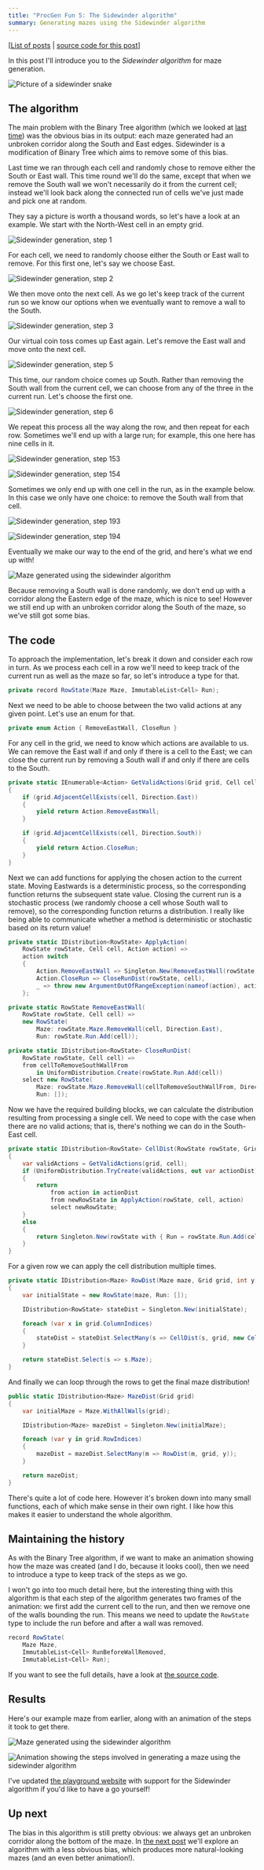 ```yaml
---
title: "ProcGen Fun 5: The Sidewinder algorithm"
summary: Generating mazes using the Sidewinder algorithm
---
```


[[List of posts](/2024/12/18/PGF-00/#list-of-posts) | [source code for this
post](https://github.com/djcarter85/ProcGenFun/tree/post-05)]

In this post I'll introduce you to the _Sidewinder algorithm_ for maze
generation.

![Picture of a sidewinder
snake](/assets/images/2025-10-20-PGF-05/sidewinder.jpg)

## The algorithm

The main problem with the Binary Tree algorithm (which we looked at [last
time](/2025/01/15/PGF-03/)) was the obvious bias in its output: each maze
generated had an unbroken corridor along the South and East edges. Sidewinder is
a modification of Binary Tree which aims to remove some of this bias.

Last time we ran through each cell and randomly chose to remove either the South
or East wall. This time round we'll do the same, except that when we remove the
South wall we won't necessarily do it from the current cell; instead we'll look
back along the connected run of cells we've just made and pick one at random.

They say a picture is worth a thousand words, so let's have a look at an
example. We start with the North-West cell in an empty grid.

![Sidewinder generation, step
1](/assets/images/2025-10-20-PGF-05/frame_0001.svg)

For each cell, we need to randomly choose either the South or East wall to
remove. For this first one, let's say we choose East.

![Sidewinder generation, step
2](/assets/images/2025-10-20-PGF-05/frame_0002.svg)

We then move onto the next cell. As we go let's keep track of the current run so
we know our options when we eventually want to remove a wall to the South.

![Sidewinder generation, step
3](/assets/images/2025-10-20-PGF-05/frame_0003.svg)

Our virtual coin toss comes up East again. Let's remove the East wall and move
onto the next cell.

![Sidewinder generation, step
5](/assets/images/2025-10-20-PGF-05/frame_0005.svg)

This time, our random choice comes up South. Rather than removing the South wall
from the current cell, we can choose from any of the three in the current run.
Let's choose the first one.

![Sidewinder generation, step
6](/assets/images/2025-10-20-PGF-05/frame_0006.svg)

We repeat this process all the way along the row, and then repeat for each row.
Sometimes we'll end up with a large run; for example, this one here has nine
cells in it.

![Sidewinder generation, step
153](/assets/images/2025-10-20-PGF-05/frame_0153.svg)

![Sidewinder generation, step
154](/assets/images/2025-10-20-PGF-05/frame_0154.svg)

Sometimes we only end up with one cell in the run, as in the example below. In
this case we only have one choice: to remove the South wall from that cell.

![Sidewinder generation, step
193](/assets/images/2025-10-20-PGF-05/frame_0193.svg)

![Sidewinder generation, step
194](/assets/images/2025-10-20-PGF-05/frame_0194.svg)

Eventually we make our way to the end of the grid, and here's what we end up
with!

![Maze generated using the sidewinder
algorithm](/assets/images/2025-10-20-PGF-05/maze.svg)

Because removing a South wall is done randomly, we don't end up with a corridor
along the Eastern edge of the maze, which is nice to see! However we still end
up with an unbroken corridor along the South of the maze, so we've still got
some bias.

## The code

To approach the implementation, let's break it down and consider each row in
turn. As we process each cell in a row we'll need to keep track of the current
run as well as the maze so far, so let's introduce a type for that.

```cs
private record RowState(Maze Maze, ImmutableList<Cell> Run);
```

Next we need to be able to choose between the two valid actions at any given
point. Let's use an enum for that.

```cs
private enum Action { RemoveEastWall, CloseRun }
```

For any cell in the grid, we need to know which actions are available to us. We
can remove the East wall if and only if there is a cell to the East; we can
close the current run by removing a South wall if and only if there are cells to
the South.

```cs
private static IEnumerable<Action> GetValidActions(Grid grid, Cell cell)
{
    if (grid.AdjacentCellExists(cell, Direction.East))
    {
        yield return Action.RemoveEastWall;
    }

    if (grid.AdjacentCellExists(cell, Direction.South))
    {
        yield return Action.CloseRun;
    }
}
```

Next we can add functions for applying the chosen action to the current state.
Moving Eastwards is a deterministic process, so the corresponding function
returns the subsequent state value. Closing the current run is a stochastic
process (we randomly choose a cell whose South wall to remove), so the
corresponding function returns a distribution. I really like being able to
communicate whether a method is deterministic or stochastic based on its return
value!

```cs
private static IDistribution<RowState> ApplyAction(
    RowState rowState, Cell cell, Action action) =>
    action switch
    {
        Action.RemoveEastWall => Singleton.New(RemoveEastWall(rowState, cell)),
        Action.CloseRun => CloseRunDist(rowState, cell),
        _ => throw new ArgumentOutOfRangeException(nameof(action), action, null)
    };

private static RowState RemoveEastWall(
    RowState rowState, Cell cell) =>
    new RowState(
        Maze: rowState.Maze.RemoveWall(cell, Direction.East),
        Run: rowState.Run.Add(cell));

private static IDistribution<RowState> CloseRunDist(
    RowState rowState, Cell cell) =>
    from cellToRemoveSouthWallFrom
        in UniformDistribution.Create(rowState.Run.Add(cell))
    select new RowState(
        Maze: rowState.Maze.RemoveWall(cellToRemoveSouthWallFrom, Direction.South),
        Run: []);
```

Now we have the required building blocks, we can calculate the distribution
resulting from processing a single cell. We need to cope with the case when
there are no valid actions; that is, there's nothing we can do in the South-East
cell.

```cs
private static IDistribution<RowState> CellDist(RowState rowState, Grid grid, Cell cell)
{
    var validActions = GetValidActions(grid, cell);
    if (UniformDistribution.TryCreate(validActions, out var actionDist))
    {
        return
            from action in actionDist
            from newRowState in ApplyAction(rowState, cell, action)
            select newRowState;
    }
    else
    {
        return Singleton.New(rowState with { Run = rowState.Run.Add(cell) });
    }
}
```

For a given row we can apply the cell distribution multiple times.

```cs
private static IDistribution<Maze> RowDist(Maze maze, Grid grid, int y)
{
    var initialState = new RowState(maze, Run: []);

    IDistribution<RowState> stateDist = Singleton.New(initialState);

    foreach (var x in grid.ColumnIndices)
    {
        stateDist = stateDist.SelectMany(s => CellDist(s, grid, new Cell(x, y)));
    }

    return stateDist.Select(s => s.Maze);
}
```

And finally we can loop through the rows to get the final maze distribution!

```cs
public static IDistribution<Maze> MazeDist(Grid grid)
{
    var initialMaze = Maze.WithAllWalls(grid);

    IDistribution<Maze> mazeDist = Singleton.New(initialMaze);

    foreach (var y in grid.RowIndices)
    {
        mazeDist = mazeDist.SelectMany(m => RowDist(m, grid, y));
    }

    return mazeDist;
}
```

There's quite a lot of code here. However it's broken down into many small
functions, each of which make sense in their own right. I like how this makes it
easier to understand the whole algorithm.

## Maintaining the history

As with the Binary Tree algorithm, if we want to make an animation showing how
the maze was created (and I do, because it looks cool), then we need to
introduce a type to keep track of the steps as we go.

I won't go into too much detail here, but the interesting thing with this
algorithm is that each step of the algorithm generates two frames of the
animation: we first add the current cell to the run, and then we remove one of
the walls bounding the run. This means we need to update the `RowState` type to
include the run before and after a wall was removed.

```cs
record RowState(
    Maze Maze,
    ImmutableList<Cell> RunBeforeWallRemoved,
    ImmutableList<Cell> Run);
```

If you want to see the full details, have a look at [the source
code](https://github.com/djcarter85/ProcGenFun/blob/post-05/ProcGenFun/Mazes/Sidewinder.cs).

## Results

Here's our example maze from earlier, along with an animation of the steps it
took to get there.

![Maze generated using the sidewinder
algorithm](/assets/images/2025-10-20-PGF-05/maze.svg)

![Animation showing the steps involved in generating a maze using the sidewinder
algorithm](/assets/images/2025-10-20-PGF-05/maze-animation.gif)

I've updated [the playground website](https://procgenfun.carterdan.net/mazes)
with support for the Sidewinder algorithm if you'd like to have a go yourself!

## Up next

The bias in this algorithm is still pretty obvious: we always get an unbroken
corridor along the bottom of the maze. In [the next post](/2025/11/20/PGF-06)
we'll explore an algorithm with a less obvious bias, which produces more
natural-looking mazes (and an even better animation!).
